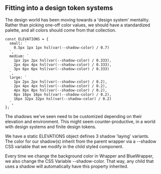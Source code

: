 ## Fitting into a design token systems

The design world has been moving towards a 'design system' mentality. Rather than picking one-off color values, we should have a standardized palette, and all colors should come from that collection.

```
const ELEVATIONS = {
  small: `
    0.5px 1px 1px hsl(var(--shadow-color) / 0.7)
  `,
  medium: `
    1px 2px 2px hsl(var(--shadow-color) / 0.333),
    2px 4px 4px hsl(var(--shadow-color) / 0.333),
    3px 6px 6px hsl(var(--shadow-color) / 0.333)
  `,
  large: `
    1px 2px 2px hsl(var(--shadow-color) / 0.2),
    2px 4px 4px hsl(var(--shadow-color) / 0.2),
    4px 8px 8px hsl(var(--shadow-color) / 0.2),
    8px 16px 16px hsl(var(--shadow-color) / 0.2),
    16px 32px 32px hsl(var(--shadow-color) / 0.2)
  `,
};
```

The shadows we've seen need to be customized depending on their elevation and environment. This might seem counter-productive, in a world with design systems and finite design tokens.

We have a static ELEVATIONS object defines 3 shadow 'laying' variants. The color for our shadow(s) inherit from the parent wrapper via a --shadow CSS variable that we modify in the child styled component.

Every time we change the background color in Wrapper and BlueWrapper, we also change the CSS Variable --shadow-color. That way, any child that uses a shadow will automatically have this property inherited.
